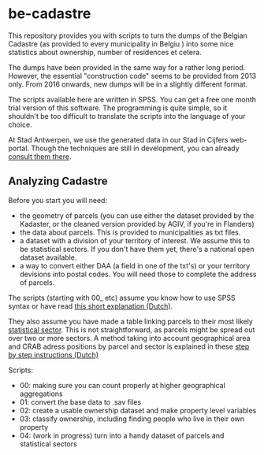 # be-cadastre
This repository provides you with scripts to turn the dumps of the Belgian Cadastre (as provided to every municipality in Belgiu ) into some nice statistics about ownership, number of residences et cetera.

The dumps have been provided in the same way for a rather long period. However, the essential "construction code" seems to be provided from 2013 only. From 2016 onwards, new dumps will be in a slightly different format.

The scripts available here are written in SPSS. You can get a free one month trial version of this software. 
The programming is quite simple, so it shouldn't be too difficult to translate the scripts into the language of your choice.

At Stad Antwerpen, we use the generated data in our Stad in Cijfers web-portal. Though the techniques are still in development, you can already [consult them there](https://stadincijfers.antwerpen.be/databank/?cat_open=Wonen%20en%20ruimte/Kadaster/Eigenaars&var=prcp_eigenaarswoning&view=map&geolevel=wijk&geocompare=antwerpen).



## Analyzing Cadastre

Before you start you will need:
- the geometry of parcels (you can use either the dataset provided by the Kadaster, or the cleaned version provided by AGIV, if you're in Flanders)
- the data about parcels. This is provided to municipalities as txt files.
- a dataset with a division of your territory of interest. We assume this to be statistical sectors. If you don't have them yet, there's a national open dataset available.
- a way to convert either DAA (a field in one of the txt's) or your territory devisions into postal codes. You will need those to complete the address of parcels.

The scripts (starting with 00_ etc) assume you know how to use SPSS syntax or have read [this short explanation (Dutch)](https://drive.google.com/file/d/0BzkGrg-2Kbc9aEhhb1UwQklGb2c/view?usp=sharing).

They also assume you have made a table linking parcels to their most likely [statistical sector](http://www.geopunt.be/catalogus/datasetfolder/cb7113a3-58db-498c-89b7-24cb509b002d). This is not straightforward, as parcels might be spread out over two or more sectors. A method taking into account geographical area and CRAB adress positions by parcel and sector is explained in these [step by step instructions (Dutch)](https://drive.google.com/file/d/0BzkGrg-2Kbc9OUlST1F0WFFmRGc/view?usp=sharing)

Scripts:
- 00: making sure you can count properly at higher geographical aggregations
- 01: convert the base data to .sav files
- 02: create a usable ownership dataset and make property level variables
- 03: classify ownership, including finding people who live in their own property
- 04: (work in progress) turn into a handy dataset of parcels and statistical sectors
